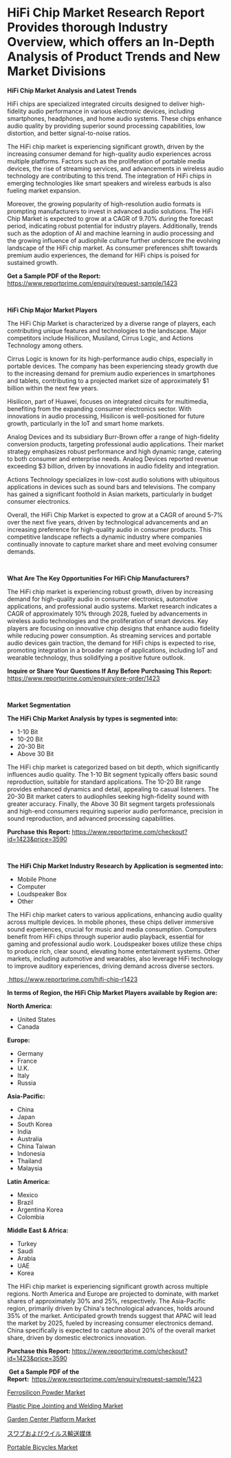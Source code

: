 <p><h1>HiFi Chip Market Research Report Provides thorough Industry Overview, which offers an In-Depth Analysis of Product Trends and New Market Divisions</h1></p><p><strong>HiFi Chip Market Analysis and Latest Trends</strong></p>
<p><p>HiFi chips are specialized integrated circuits designed to deliver high-fidelity audio performance in various electronic devices, including smartphones, headphones, and home audio systems. These chips enhance audio quality by providing superior sound processing capabilities, low distortion, and better signal-to-noise ratios.</p><p>The HiFi chip market is experiencing significant growth, driven by the increasing consumer demand for high-quality audio experiences across multiple platforms. Factors such as the proliferation of portable media devices, the rise of streaming services, and advancements in wireless audio technology are contributing to this trend. The integration of HiFi chips in emerging technologies like smart speakers and wireless earbuds is also fueling market expansion.</p><p>Moreover, the growing popularity of high-resolution audio formats is prompting manufacturers to invest in advanced audio solutions. The HiFi Chip Market is expected to grow at a CAGR of 9.70% during the forecast period, indicating robust potential for industry players. Additionally, trends such as the adoption of AI and machine learning in audio processing and the growing influence of audiophile culture further underscore the evolving landscape of the HiFi chip market. As consumer preferences shift towards premium audio experiences, the demand for HiFi chips is poised for sustained growth.</p></p>
<p><strong>Get a Sample PDF of the Report:&nbsp;</strong> <a href="https://www.reportprime.com/enquiry/request-sample/1423">https://www.reportprime.com/enquiry/request-sample/1423</a></p>
<p>&nbsp;</p>
<p><strong>HiFi Chip Major Market Players</strong></p>
<p><p>The HiFi Chip Market is characterized by a diverse range of players, each contributing unique features and technologies to the landscape. Major competitors include Hisilicon, Musiland, Cirrus Logic, and Actions Technology among others.</p><p>Cirrus Logic is known for its high-performance audio chips, especially in portable devices. The company has been experiencing steady growth due to the increasing demand for premium audio experiences in smartphones and tablets, contributing to a projected market size of approximately $1 billion within the next few years.</p><p>Hisilicon, part of Huawei, focuses on integrated circuits for multimedia, benefiting from the expanding consumer electronics sector. With innovations in audio processing, Hisilicon is well-positioned for future growth, particularly in the IoT and smart home markets.</p><p>Analog Devices and its subsidiary Burr-Brown offer a range of high-fidelity conversion products, targeting professional audio applications. Their market strategy emphasizes robust performance and high dynamic range, catering to both consumer and enterprise needs. Analog Devices reported revenue exceeding $3 billion, driven by innovations in audio fidelity and integration.</p><p>Actions Technology specializes in low-cost audio solutions with ubiquitous applications in devices such as sound bars and televisions. The company has gained a significant foothold in Asian markets, particularly in budget consumer electronics.</p><p>Overall, the HiFi Chip Market is expected to grow at a CAGR of around 5-7% over the next five years, driven by technological advancements and an increasing preference for high-quality audio in consumer products. This competitive landscape reflects a dynamic industry where companies continually innovate to capture market share and meet evolving consumer demands.</p></p>
<p>&nbsp;</p>
<p><strong>What Are The Key Opportunities For HiFi Chip Manufacturers?</strong></p>
<p><p>The HiFi chip market is experiencing robust growth, driven by increasing demand for high-quality audio in consumer electronics, automotive applications, and professional audio systems. Market research indicates a CAGR of approximately 10% through 2028, fueled by advancements in wireless audio technologies and the proliferation of smart devices. Key players are focusing on innovative chip designs that enhance audio fidelity while reducing power consumption. As streaming services and portable audio devices gain traction, the demand for HiFi chips is expected to rise, promoting integration in a broader range of applications, including IoT and wearable technology, thus solidifying a positive future outlook.</p></p>
<p><strong>Inquire or Share Your Questions If Any Before Purchasing This Report:</strong> <a href="https://www.reportprime.com/enquiry/pre-order/1423">https://www.reportprime.com/enquiry/pre-order/1423</a></p>
<p>&nbsp;</p>
<p><strong>Market Segmentation</strong></p>
<p><strong>The HiFi Chip Market Analysis by types is segmented into:</strong></p>
<p><ul><li>1-10 Bit</li><li>10-20 Bit</li><li>20-30 Bit</li><li>Above 30 Bit</li></ul></p>
<p><p>The HiFi chip market is categorized based on bit depth, which significantly influences audio quality. The 1-10 Bit segment typically offers basic sound reproduction, suitable for standard applications. The 10-20 Bit range provides enhanced dynamics and detail, appealing to casual listeners. The 20-30 Bit market caters to audiophiles seeking high-fidelity sound with greater accuracy. Finally, the Above 30 Bit segment targets professionals and high-end consumers requiring superior audio performance, precision in sound reproduction, and advanced processing capabilities.</p></p>
<p><strong>Purchase this Report:&nbsp;</strong><a href="https://www.reportprime.com/checkout?id=1423&price=3590">https://www.reportprime.com/checkout?id=1423&price=3590</a></p>
<p>&nbsp;</p>
<p><strong>The HiFi Chip Market Industry Research by Application is segmented into:</strong></p>
<p><ul><li>Mobile Phone</li><li>Computer</li><li>Loudspeaker Box</li><li>Other</li></ul></p>
<p><p>The HiFi chip market caters to various applications, enhancing audio quality across multiple devices. In mobile phones, these chips deliver immersive sound experiences, crucial for music and media consumption. Computers benefit from HiFi chips through superior audio playback, essential for gaming and professional audio work. Loudspeaker boxes utilize these chips to produce rich, clear sound, elevating home entertainment systems. Other markets, including automotive and wearables, also leverage HiFi technology to improve auditory experiences, driving demand across diverse sectors.</p></p>
<p><a href="https://www.reportprime.com/hifi-chip-r1423">&nbsp;https://www.reportprime.com/hifi-chip-r1423</a></p>
<p><strong>In terms of Region, the HiFi Chip Market Players available by Region are:</strong></p>
<p>
    <p> <strong> North America: </strong>
        <ul>
            <li>United States</li>
            <li>Canada</li>
        </ul>
        </p> 
    <p> <strong> Europe: </strong>
        <ul>
            <li>Germany</li>
            <li>France</li>
            <li>U.K.</li>
            <li>Italy</li>
            <li>Russia</li>
        </ul>
        </p> 
    <p> <strong> Asia-Pacific: </strong>
        <ul>
            <li>China</li>
            <li>Japan</li>
            <li>South Korea</li>
            <li>India</li>
            <li>Australia</li>
            <li>China Taiwan</li>
            <li>Indonesia</li>
            <li>Thailand</li>
            <li>Malaysia</li>
        </ul>
        </p> 
    <p> <strong> Latin America: </strong>
        <ul>
            <li>Mexico</li>
            <li>Brazil</li>
            <li>Argentina Korea</li>
            <li>Colombia</li>
        </ul>
        </p> 
    <p> <strong> Middle East & Africa: </strong>
        <ul>
            <li>Turkey</li>
            <li>Saudi</li>
            <li>Arabia</li>
            <li>UAE</li>
            <li>Korea</li>
        </ul>
    </p>
    </p>
<p><p>The HiFi chip market is experiencing significant growth across multiple regions. North America and Europe are projected to dominate, with market shares of approximately 30% and 25%, respectively. The Asia-Pacific region, primarily driven by China's technological advances, holds around 35% of the market. Anticipated growth trends suggest that APAC will lead the market by 2025, fueled by increasing consumer electronics demand. China specifically is expected to capture about 20% of the overall market share, driven by domestic electronics innovation.</p></p>
<p><strong>Purchase this Report: </strong><a href="https://www.reportprime.com/checkout?id=1423&price=3590">https://www.reportprime.com/checkout?id=1423&price=3590</a></p>
<p>&nbsp;<strong>Get a Sample PDF of the Report:&nbsp;&nbsp;</strong><a href="https://www.reportprime.com/enquiry/request-sample/1423">https://www.reportprime.com/enquiry/request-sample/1423</a></p>
<p><strong></strong></p>
<p><p><a href="https://www.linkedin.com/pulse/ferrosilicon-powder-market-size-share-trends-analysis-report-a2fpf?trackingId=qqDgoCiGTTWqgTPqpYI0tA%3D%3D">Ferrosilicon Powder Market</a></p><p><a href="https://medium.com/@emily.sutherland4534/global-plastic-pipe-jointing-and-welding-market-opportunities-and-market-challenges-2024-2031-1b169d87ce14">Plastic Pipe Jointing and Welding Market</a></p><p><a href="https://issuu.com/reportprime-2/docs/garden-center-platform-market-size-_3caea907640fc3">Garden Center Platform Market</a></p><p><a href="https://github.com/mohamedbakry57/Market-Research-Report-List-6/blob/main/87295682009.md">スワブおよびウイルス輸送媒体</a></p><p><a href="https://www.linkedin.com/pulse/portable-bicycles-market-size-type-steelaluminiumcarbon-product-zpupf?trackingId=LS5bzcDURMeXJH9%2BODBFlQ%3D%3D">Portable Bicycles Market</a></p></p>